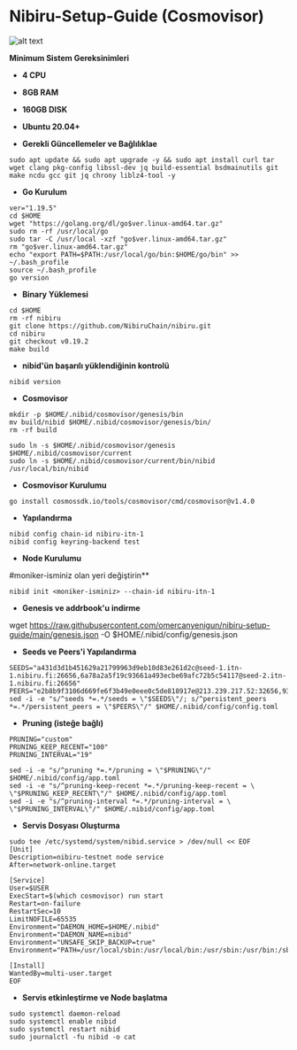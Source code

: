 # Nibiru-Setup-Guide (Cosmovisor)

![alt text](https://i.hizliresim.com/ary8n1w.png)

**Minimum Sistem Gereksinimleri**

- **4 CPU**
- **8GB RAM**
- **160GB DISK**
- **Ubuntu 20.04+**

- **Gerekli Güncellemeler ve Bağlılıklae**

```
sudo apt update && sudo apt upgrade -y && sudo apt install curl tar wget clang pkg-config libssl-dev jq build-essential bsdmainutils git make ncdu gcc git jq chrony liblz4-tool -y
```

- **Go Kurulum**

```
ver="1.19.5"
cd $HOME
wget "https://golang.org/dl/go$ver.linux-amd64.tar.gz"
sudo rm -rf /usr/local/go
sudo tar -C /usr/local -xzf "go$ver.linux-amd64.tar.gz"
rm "go$ver.linux-amd64.tar.gz"
echo "export PATH=$PATH:/usr/local/go/bin:$HOME/go/bin" >> ~/.bash_profile
source ~/.bash_profile
go version
```

- **Binary Yüklemesi**

```
cd $HOME
rm -rf nibiru
git clone https://github.com/NibiruChain/nibiru.git
cd nibiru
git checkout v0.19.2
make build
```

- **nibid'ün başarılı yüklendiğinin kontrolü**

```
nibid version
```


- **Cosmovisor**

```
mkdir -p $HOME/.nibid/cosmovisor/genesis/bin
mv build/nibid $HOME/.nibid/cosmovisor/genesis/bin/
rm -rf build
```
```
sudo ln -s $HOME/.nibid/cosmovisor/genesis $HOME/.nibid/cosmovisor/current
sudo ln -s $HOME/.nibid/cosmovisor/current/bin/nibid /usr/local/bin/nibid
```

- **Cosmovisor Kurulumu**

```
go install cosmossdk.io/tools/cosmovisor/cmd/cosmovisor@v1.4.0
```

- **Yapılandırma**

```
nibid config chain-id nibiru-itn-1
nibid config keyring-backend test
```

- **Node Kurulumu**

#moniker-isminiz olan yeri değiştirin**
  
```
nibid init <moniker-isminiz> --chain-id nibiru-itn-1
```

- **Genesis ve addrbook'u indirme**

wget https://raw.githubusercontent.com/omercanyenigun/nibiru-setup-guide/main/genesis.json -O $HOME/.nibid/config/genesis.json

- **Seeds ve Peers'i Yapılandırma**

```
SEEDS="a431d3d1b451629a21799963d9eb10d83e261d2c@seed-1.itn-1.nibiru.fi:26656,6a78a2a5f19c93661a493ecbe69afc72b5c54117@seed-2.itn-1.nibiru.fi:26656"
PEERS="e2b8b9f3106d669fe6f3b49e0eee0c5de818917e@213.239.217.52:32656,930b1eb3f0e57b97574ed44cb53b69fb65722786@144.76.30.36:15662,ad002a4592e7bcdfff31eedd8cee7763b39601e7@65.109.122.105:36656,4a81486786a7c744691dc500360efcdaf22f0840@15.235.46.50:26656,68874e60acc2b864959ab97e651ff767db47a2ea@65.108.140.220:26656,d5519e378247dfb61dfe90652d1fe3e2b3005a5b@65.109.68.190:39656"
sed -i -e "s/^seeds *=.*/seeds = \"$SEEDS\"/; s/^persistent_peers *=.*/persistent_peers = \"$PEERS\"/" $HOME/.nibid/config/config.toml
```

- **Pruning (isteğe bağlı)**

```
PRUNING="custom"
PRUNING_KEEP_RECENT="100"
PRUNING_INTERVAL="19"

sed -i -e "s/^pruning *=.*/pruning = \"$PRUNING\"/" $HOME/.nibid/config/app.toml
sed -i -e "s/^pruning-keep-recent *=.*/pruning-keep-recent = \
\"$PRUNING_KEEP_RECENT\"/" $HOME/.nibid/config/app.toml
sed -i -e "s/^pruning-interval *=.*/pruning-interval = \
\"$PRUNING_INTERVAL\"/" $HOME/.nibid/config/app.toml
```

- **Servis Dosyası Oluşturma**

```
sudo tee /etc/systemd/system/nibid.service > /dev/null << EOF
[Unit]
Description=nibiru-testnet node service
After=network-online.target

[Service]
User=$USER
ExecStart=$(which cosmovisor) run start
Restart=on-failure
RestartSec=10
LimitNOFILE=65535
Environment="DAEMON_HOME=$HOME/.nibid"
Environment="DAEMON_NAME=nibid"
Environment="UNSAFE_SKIP_BACKUP=true"
Environment="PATH=/usr/local/sbin:/usr/local/bin:/usr/sbin:/usr/bin:/sbin:/bin:/usr/games:/usr/local/games:/snap/bin:$HOME/.nibid/cosmovisor/current/bin"

[Install]
WantedBy=multi-user.target
EOF
```

- **Servis etkinleştirme ve Node başlatma**

```
sudo systemctl daemon-reload
sudo systemctl enable nibid
sudo systemctl restart nibid
sudo journalctl -fu nibid -o cat
```
















